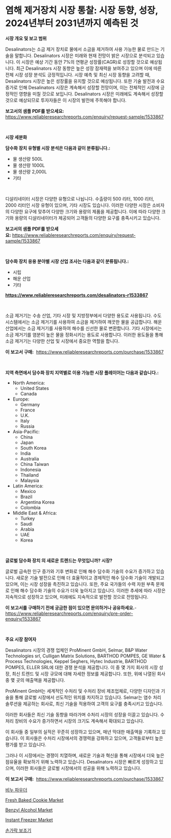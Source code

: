 <p><h1>염해 제거장치 시장 통찰: 시장 동향, 성장, 2024년부터 2031년까지 예측된 것</h1></p><p><strong>시장 개요 및 보고 범위</strong></p>
<p><p>Desalinators는 소금 제거 장치로 물에서 소금을 제거하여 사용 가능한 물로 만드는 기술을 말합니다. Desalinators 시장은 미래와 현재 전망이 밝은 시장으로 분석되고 있습니다. 이 시장은 예상 기간 동안 7%의 연평균 성장률(CAGR)로 성장할 것으로 예상됩니다. 최근 Desalinators 시장 동향은 높은 성장 잠재력을 보여주고 있으며 이에 따른 전체 시장 성장 분석도 긍정적입니다. 시장 예측 및 최신 시장 동향을 고려할 때, Desalinators 시장은 높은 성장률을 유지할 것으로 예상됩니다. 또한 기술 발전과 수요 증가로 인해 Desalinators 시장은 계속해서 성장할 전망이며, 이는 전체적인 시장에 긍정적인 영향을 미칠 것으로 보입니다. Desalinators 시장은 미래에도 계속해서 성장할 것으로 예상되므로 투자자들은 이 시장의 발전에 주목해야 합니다.</p></p>
<p><strong>보고서의 샘플 PDF를 받으세요:</strong> <a href="https://www.reliableresearchreports.com/enquiry/request-sample/1533867">https://www.reliableresearchreports.com/enquiry/request-sample/1533867</a></p>
<p>&nbsp;</p>
<p><strong>시장 세분화</strong></p>
<p><strong>담수화 장치 유형별 시장 분석은 다음과 같이 분류됩니다.:</strong></p>
<p><ul><li>물 생산량 500L</li><li>물 생산량 1000L</li><li>물 생산량 2,000L</li><li>기타</li></ul></p>
<p>&nbsp;</p>
<p><p>디살리네이터 시장은 다양한 유형으로 나뉩니다. 수출량이 500 리터, 1000 리터, 2000 리터인 시장 유형이 있으며, 기타 시장도 있습니다. 이러한 다양한 시장은 소비자의 다양한 요구에 맞추어 다양한 크기와 용량의 제품을 제공합니다. 이에 따라 다양한 크기와 용량의 디살리네이터가 제공되어 고객들의 다양한 요구를 충족시키고 있습니다.</p></p>
<p><strong>보고서의 샘플 PDF를 받으세요:</strong>&nbsp;<a href="https://www.reliableresearchreports.com/enquiry/request-sample/1533867">https://www.reliableresearchreports.com/enquiry/request-sample/1533867</a></p>
<p>&nbsp;</p>
<p><strong> 담수화 장치 응용 분야별 시장 산업 조사는 다음과 같이 분류됩니다.:</strong></p>
<p><ul><li>시립</li><li>해운 산업</li><li>기타</li></ul></p>
<p><strong><a href="https://www.reliableresearchreports.com/desalinators-r1533867">https://www.reliableresearchreports.com/desalinators-r1533867</a></strong></p>
<p>&nbsp;</p>
<p><p>소금 제거기는 수송 산업, 기타 시장 및 지방정부에서 다양한 용도로 사용됩니다. 수도 시스템에서는 소금 제거기를 사용하여 소금을 제거하여 깨끗한 물을 공급합니다. 해운 산업에서는 소금 제거기를 사용하여 해수를 신선한 물로 변환합니다. 기타 시장에서는 소금 제거기를 염분이 높은 물을 정화시키는 용도로 사용합니다. 이러한 용도들을 통해 소금 제거기는 다양한 산업 및 시장에서 중요한 역할을 합니다.</p></p>
<p><strong>이 보고서 구매:</strong>&nbsp; <a href="https://www.reliableresearchreports.com/purchase/1533867">https://www.reliableresearchreports.com/purchase/1533867</a></p>
<p>&nbsp;</p>
<p><strong>지역 측면에서 담수화 장치 지역별로 이용 가능한 시장 플레이어는 다음과 같습니다.:</strong></p>
<p><ul>
    <li>
        North America:
        <ul>
            <li>United States</li>
            <li>Canada</li>
        </ul>
    </li>
    <li>
        Europe:
        <ul>
            <li>Germany</li>
            <li>France</li>
            <li>U.K.</li>
            <li>Italy</li>
            <li>Russia</li>
        </ul>
    </li>
    <li>
        Asia-Pacific:
        <ul>
            <li>China</li>
            <li>Japan</li>
            <li>South Korea</li>
            <li>India</li>
            <li>Australia</li>
            <li>China Taiwan</li>
            <li>Indonesia</li>
            <li>Thailand</li>
            <li>Malaysia</li>
        </ul>
    </li>
    <li>
        Latin America:
        <ul>
            <li>Mexico</li>
            <li>Brazil</li>
            <li>Argentina Korea</li>
            <li>Colombia</li>
        </ul>
    </li>
    <li>
        Middle East & Africa:
        <ul>
            <li>Turkey</li>
            <li>Saudi</li>
            <li>Arabia</li>
            <li>UAE</li>
            <li>Korea</li>
        </ul>
    </li>
    </ul></p>
<p>&nbsp;</p>
<p><strong>글로벌 담수화 장치 의 새로운 트렌드는 무엇입니까? 시장?</strong></p>
<p><p>글로벌 급속한 인구 증가와 기후 변화로 인해 해수 담수화 기술의 수요가 증가하고 있습니다. 새로운 기술 발전으로 인해 더 효율적이고 경제적인 해수 담수화 기술이 개발되고 있으며, 이는 시장 성장을 촉진하고 있습니다. 또한, 주요 국가들의 수력 자원 부족 문제로 인해 해수 담수화 기술의 수요가 더욱 높아지고 있습니다. 이러한 추세에 따라 시장은 지속적으로 성장하고 있으며, 미래에도 지속적으로 발전할 것으로 전망됩니다.</p></p>
<p><strong>이 보고서를 구매하기 전에 궁금한 점이 있으면 문의하거나 공유하세요.</strong>- <a href="https://www.reliableresearchreports.com/enquiry/pre-order-enquiry/1533867">https://www.reliableresearchreports.com/enquiry/pre-order-enquiry/1533867</a></p>
<p>&nbsp;</p>
<p><strong>주요 시장 참여자</strong></p>
<p><p>Desalinators 시장의 경쟁 업체인 ProMinent GmbH, Selmar, B&P Water Technologies srl, Culligan Matrix Solutions, BARTHOD POMPES, GE Water & Process Technologies, Keppel Seghers, Hytec Industrie, BARTHOD POMPES, ELLER SRL에 대한 경쟁 분석을 제공합니다. 이 중 몇 가지 회사의 시장 성장, 최신 트렌드 및 시장 규모에 대해 자세한 정보를 제공합니다. 또한, 위에 나열된 회사 중 몇 곳의 매출액을 제공합니다.</p><p>ProMinent GmbH는 세계적인 수처리 및 수처리 장비 제조업체로, 다양한 디자인과 기술을 통해 글로벌 시장에서 선도적인 위치를 차지하고 있습니다. Selmar는 염수 처리 솔루션을 제공하는 회사로, 최신 기술을 적용하여 고객의 요구를 충족시키고 있습니다.</p><p>이러한 회사들은 최신 기술 동향을 따라가며 수처리 시장의 성장을 이끌고 있습니다. 수처리 장비의 수요가 증가하면서 시장의 크기도 계속해서 확대되고 있습니다.</p><p>이 회사들 중 일부의 실적은 꾸준히 성장하고 있으며, 매년 막대한 매출액을 기록하고 있습니다. 이 회사들은 수처리 시장에서의 경쟁력을 강화하고 있으며, 고객들로부터 높은 평가를 받고 있습니다. </p><p>그러나 이 시장에서는 경쟁이 치열하며, 새로운 기술과 혁신을 통해 시장에서 더욱 높은 점유율을 확보하기 위해 노력하고 있습니다. Desalinators 시장은 빠르게 성장하고 있으며, 이러한 회사들은 글로벌 시장에서의 성공을 위해 노력하고 있습니다.</p></p>
<p><strong>이 보고서 구매:</strong>&nbsp;&nbsp;<a href="https://www.reliableresearchreports.com/purchase/1533867">https://www.reliableresearchreports.com/purchase/1533867</a></p>
<p><p><a href="https://github.com/fredrickeglers/Market-Research-Report-List-1/blob/main/191519217729.md">비누 파우더</a></p><p><a href="https://github.com/derrinmiltonellis35gcl/Market-Research-Report-List-2/blob/main/fresh-baked-cookie-market.md">Fresh Baked Cookie Market</a></p><p><a href="https://issuu.com/reportprime-2/docs/benzyl-alcohol-market-size-2030.pptx">Benzyl Alcohol Market</a></p><p><a href="https://view.publitas.com/reportprime-1/instant-freezer-market-growth-market-trends-covid-19-impact-and-forecasts-for-period-from-2024-2031/">Instant Freezer Market</a></p><p><a href="https://github.com/bunxhcci35271755/Market-Research-Report-List-1/blob/main/330111317728.md">손가락 보조기</a></p></p>